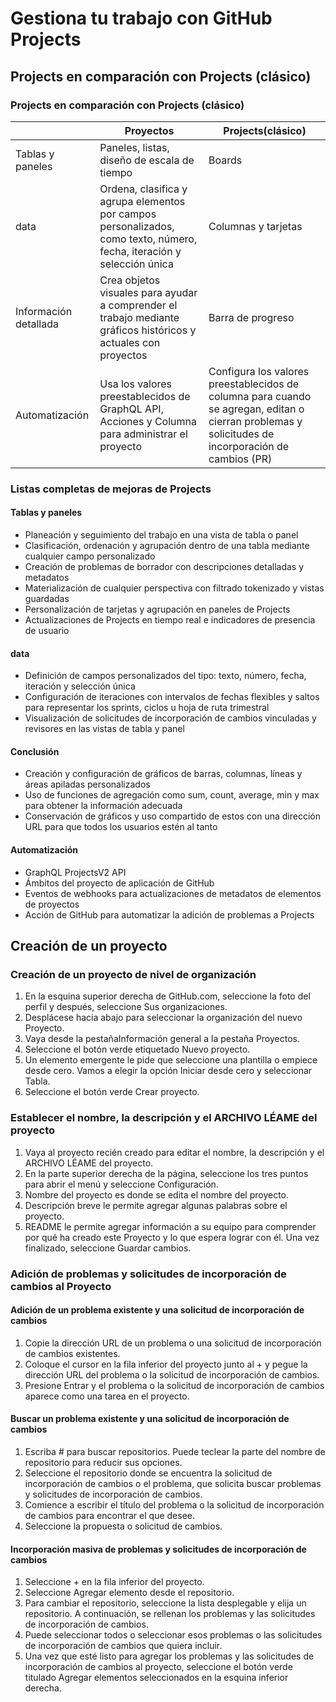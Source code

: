 # Gestiona tu trabajo con GitHub Projects

## Projects en comparación con Projects (clásico)

### Projects en comparación con Projects (clásico)

||Proyectos|Projects(clásico)|
|-|--------|-----------------|
|Tablas y paneles|Paneles, listas, diseño de escala de tiempo|Boards|
|data|Ordena, clasifica y agrupa elementos por campos personalizados, como texto, número, fecha, iteración y selección única|Columnas y tarjetas|
|Información detallada|Crea objetos visuales para ayudar a comprender el trabajo mediante gráficos históricos y actuales con proyectos|Barra de progreso|
|Automatización|Usa los valores preestablecidos de GraphQL API, Acciones y Columna para administrar el proyecto|Configura los valores preestablecidos de columna para cuando se agregan, editan o cierran problemas y solicitudes de incorporación de cambios (PR)|

### Listas completas de mejoras de Projects

#### Tablas y paneles

* Planeación y seguimiento del trabajo en una vista de tabla o panel
* Clasificación, ordenación y agrupación dentro de una tabla mediante cualquier campo personalizado
* Creación de problemas de borrador con descripciones detalladas y metadatos
* Materialización de cualquier perspectiva con filtrado tokenizado y vistas guardadas
* Personalización de tarjetas y agrupación en paneles de Projects
* Actualizaciones de Projects en tiempo real e indicadores de presencia de usuario

#### data

* Definición de campos personalizados del tipo: texto, número, fecha, iteración y selección única
* Configuración de iteraciones con intervalos de fechas flexibles y saltos para representar los sprints, ciclos u hoja de ruta trimestral
* Visualización de solicitudes de incorporación de cambios vinculadas y revisores en las vistas de tabla y panel

#### Conclusión

* Creación y configuración de gráficos de barras, columnas, líneas y áreas apiladas personalizados
* Uso de funciones de agregación como sum, count, average, min y max para obtener la información adecuada
* Conservación de gráficos y uso compartido de estos con una dirección URL para que todos los usuarios estén al tanto

#### Automatización

* GraphQL ProjectsV2 API
* Ámbitos del proyecto de aplicación de GitHub
* Eventos de webhooks para actualizaciones de metadatos de elementos de proyectos
* Acción de GitHub para automatizar la adición de problemas a Projects

## Creación de un proyecto

### Creación de un proyecto de nivel de organización

1. En la esquina superior derecha de GitHub.com, seleccione la foto del perfil y después, seleccione Sus organizaciones.
2. Desplácese hacia abajo para seleccionar la organización del nuevo Proyecto.
3. Vaya desde la pestañaInformación general a la pestaña Proyectos.
4. Seleccione el botón verde etiquetado Nuevo proyecto.
5. Un elemento emergente le pide que seleccione una plantilla o empiece desde cero. Vamos a elegir la opción Iniciar desde cero y seleccionar Tabla.
6. Seleccione el botón verde Crear proyecto.

### Establecer el nombre, la descripción y el ARCHIVO LÉAME del proyecto

1. Vaya al proyecto recién creado para editar el nombre, la descripción y el ARCHIVO LÉAME del proyecto.
2. En la parte superior derecha de la página, seleccione los tres puntos para abrir el menú y seleccione Configuración.
3. Nombre del proyecto es donde se edita el nombre del proyecto.
4. Descripción breve le permite agregar algunas palabras sobre el proyecto.
5. README le permite agregar información a su equipo para comprender por qué ha creado este Proyecto y lo que espera lograr con él. Una vez finalizado, seleccione Guardar cambios.

### Adición de problemas y solicitudes de incorporación de cambios al Proyecto

#### Adición de un problema existente y una solicitud de incorporación de cambios

1. Copie la dirección URL de un problema o una solicitud de incorporación de cambios existentes.
2. Coloque el cursor en la fila inferior del proyecto junto al + y pegue la dirección URL del problema o la solicitud de incorporación de cambios.
3. Presione Entrar y el problema o la solicitud de incorporación de cambios aparece como una tarea en el proyecto.

#### Buscar un problema existente y una solicitud de incorporación de cambios

1. Escriba # para buscar repositorios. Puede teclear la parte del nombre de repositorio para reducir sus opciones.
2. Seleccione el repositorio donde se encuentra la solicitud de incorporación de cambios o el problema, que solicita buscar problemas y solicitudes de incorporación de cambios.
3. Comience a escribir el título del problema o la solicitud de incorporación de cambios para encontrar el que desee.
4. Seleccione la propuesta o solicitud de cambios.

#### Incorporación masiva de problemas y solicitudes de incorporación de cambios

1. Seleccione + en la fila inferior del proyecto.
2. Seleccione Agregar elemento desde el repositorio.
3. Para cambiar el repositorio, seleccione la lista desplegable y elija un repositorio. A continuación, se rellenan los problemas y las solicitudes de incorporación de cambios.
4. Puede seleccionar todos o seleccionar esos problemas o las solicitudes de incorporación de cambios que quiera incluir.
5. Una vez que esté listo para agregar los problemas y las solicitudes de incorporación de cambios al proyecto, seleccione el botón verde titulado Agregar elementos seleccionados en la esquina inferior derecha.